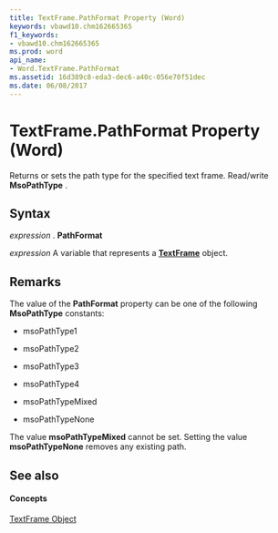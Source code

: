 ```yaml
---
title: TextFrame.PathFormat Property (Word)
keywords: vbawd10.chm162665365
f1_keywords:
- vbawd10.chm162665365
ms.prod: word
api_name:
- Word.TextFrame.PathFormat
ms.assetid: 16d389c8-eda3-dec6-a40c-056e70f51dec
ms.date: 06/08/2017
---
```



# TextFrame.PathFormat Property (Word)

Returns or sets the path type for the specified text frame. Read/write  **MsoPathType** .


## Syntax

 _expression_ . **PathFormat**

 _expression_ A variable that represents a **[TextFrame](Word.TextFrame.md)** object.


## Remarks

The value of the  **PathFormat** property can be one of the following **MsoPathType** constants:


- msoPathType1
    
- msoPathType2
    
- msoPathType3
    
- msoPathType4
    
- msoPathTypeMixed
    
- msoPathTypeNone
    


The value  **msoPathTypeMixed** cannot be set. Setting the value **msoPathTypeNone** removes any existing path.


## See also


#### Concepts


[TextFrame Object](Word.TextFrame.md)

